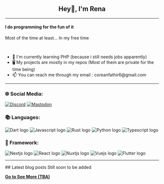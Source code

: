 <h2 align=center>Hey👋, I'm Rena</h2>

<hr>
<h4>I do programming for the fun of it</h4>
<p>Most of the time at least... In my free time</p>
<br>
<ul>
  <li>📖 I'm currently learning PHP (because i still needs jobs apparently)</li>
  <li>🖥️ My projects are mostly in my repos (Most of them are private for the time being)</li>
  <li>📫 You can reach me through my email : coreanfathir6@gmail.com</li>
</ul>
<hr />
<h3>🌐 Social Media:</h3>
<a href="https://discordapp.com/users/monnaca"><img alt="Discord" src="https://img.shields.io/badge/Discord-gray?style=for-the-badge&logo=discord" /></a>
<a href="https://mastodon.social/@Rena_nf"><img alt="Mastodon" src="https://img.shields.io/badge/MASTODON-white?style=for-the-badge&logo=mastodon" /></a>
<br>
<h3>📚 Languages:</h3>
<img alt="Dart logo" src="https://img.shields.io/badge/Dart-black?style=for-the-badge&logo=dart" />
<img alt="Javascript logo" src="https://img.shields.io/badge/Javascript-black?style=for-the-badge&logo=javascript" />
<img alt="Rust logo" src="https://img.shields.io/badge/Rust-red?style=for-the-badge&logo=rust" />
<img alt="Python logo" src="https://img.shields.io/badge/Python-yellow?style=for-the-badge&logo=python" />
<img alt="Typescript logo" src="https://img.shields.io/badge/Typescript-white?style=for-the-badge&logo=typescript" />
<h3>💽 Framework:</h3>
<img alt="Nextjs logo" src="https://img.shields.io/badge/Nextjs-black?style=for-the-badge&logo=nextdotjs" />
<img alt="React logo" src="https://img.shields.io/badge/React-white?style=for-the-badge&logo=react" />
<img alt="Nuxtjs logo" src="https://img.shields.io/badge/Nuxt-black?style=for-the-badge&logo=nuxt" />
<img alt="Vuejs logo" src="https://img.shields.io/badge/VueJs-black?style=for-the-badge&logo=vuedotjs" />
<img alt="Flutter logo" src="https://img.shields.io/badge/Flutter-black?style=for-the-badge&logo=flutter" />
<hr />
## Latest blog posts
<!-- BLOG-POST-LIST:START -->
Still soon to be added
<!-- BLOG-POST-LIST:END -->

[**Go to See More (TBA)**](TBA)

